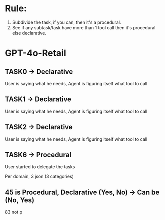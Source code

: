 # Rule:
1. Subdivide the task, if you can, then it's a procedural. 
2. See if any subtask/task have more than 1 tool call then it's procedural else declarative.

# GPT-4o-Retail

## TASK0 -> Declarative
User is saying what he needs, Agent is figuring itself what tool to call

## TASK1 -> Declarative
User is saying what he needs, Agent is figuring itself what tool to call

## TASK2 -> Declarative
User is saying what he needs, Agent is figuring itself what tool to call



## TASK6 -> Procedural
User started to delegate the tasks



Per domain, 3 json (3 categories)

## 45 is Procedural, Declarative (Yes, No) -> Can be (No, Yes)
83 not p
